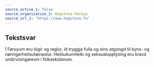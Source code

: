 ```yaml
---
source_active_1: false
source_organisation_1: Hagstova Føroya
source_url_1: "https://www.hagstova.fo"
---
```

## Tekstsvar  
Í Føroyum eru lógir og reglur, ið tryggja fulla og eins atgongd til kyns- og nøringarheilsutænastur. Heilsukunnleiki og seksualupplýsing eru kravd undirvísingarevni í fólkaskúlanum.

